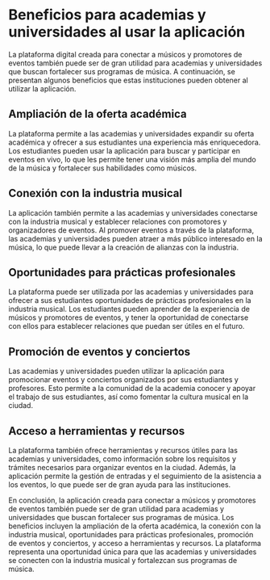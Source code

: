 # Beneficios para academias y universidades al usar la aplicación

La plataforma digital creada para conectar a músicos y promotores de eventos también puede ser de gran utilidad para academias y universidades que buscan fortalecer sus programas de música. A continuación, se presentan algunos beneficios que estas instituciones pueden obtener al utilizar la aplicación.

## Ampliación de la oferta académica

La plataforma permite a las academias y universidades expandir su oferta académica y ofrecer a sus estudiantes una experiencia más enriquecedora. Los estudiantes pueden usar la aplicación para buscar y participar en eventos en vivo, lo que les permite tener una visión más amplia del mundo de la música y fortalecer sus habilidades como músicos.

## Conexión con la industria musical

La aplicación también permite a las academias y universidades conectarse con la industria musical y establecer relaciones con promotores y organizadores de eventos. Al promover eventos a través de la plataforma, las academias y universidades pueden atraer a más público interesado en la música, lo que puede llevar a la creación de alianzas con la industria.

## Oportunidades para prácticas profesionales

La plataforma puede ser utilizada por las academias y universidades para ofrecer a sus estudiantes oportunidades de prácticas profesionales en la industria musical. Los estudiantes pueden aprender de la experiencia de músicos y promotores de eventos, y tener la oportunidad de conectarse con ellos para establecer relaciones que puedan ser útiles en el futuro.

## Promoción de eventos y conciertos

Las academias y universidades pueden utilizar la aplicación para promocionar eventos y conciertos organizados por sus estudiantes y profesores. Esto permite a la comunidad de la academia conocer y apoyar el trabajo de sus estudiantes, así como fomentar la cultura musical en la ciudad.

## Acceso a herramientas y recursos

La plataforma también ofrece herramientas y recursos útiles para las academias y universidades, como información sobre los requisitos y trámites necesarios para organizar eventos en la ciudad. Además, la aplicación permite la gestión de entradas y el seguimiento de la asistencia a los eventos, lo que puede ser de gran ayuda para las instituciones.

En conclusión, la aplicación creada para conectar a músicos y promotores de eventos también puede ser de gran utilidad para academias y universidades que buscan fortalecer sus programas de música. Los beneficios incluyen la ampliación de la oferta académica, la conexión con la industria musical, oportunidades para prácticas profesionales, promoción de eventos y conciertos, y acceso a herramientas y recursos. La plataforma representa una oportunidad única para que las academias y universidades se conecten con la industria musical y fortalezcan sus programas de música.
